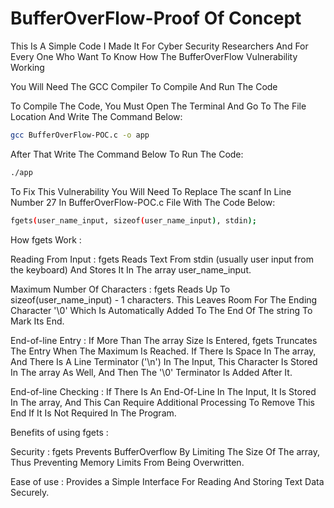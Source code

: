 # BufferOverFlow-Proof Of Concept

This Is A Simple Code I Made It For Cyber Security Researchers And For Every One Who Want To Know How The BufferOverFlow Vulnerability Working

You Will Need The GCC Compiler To Compile And Run The Code

To Compile The Code, You Must Open The Terminal And Go To The File Location And Write The Command Below:
```sh
gcc BufferOverFlow-POC.c -o app
```

After That Write The Command Below To Run The Code:
```sh
./app
```

To Fix This Vulnerability You Will Need To Replace The scanf In Line Number 27 In BufferOverFlow-POC.c File With The Code Below:
```sh
fgets(user_name_input, sizeof(user_name_input), stdin);
```


How fgets Work :

Reading From Input : fgets Reads Text From stdin (usually user input from the keyboard) And Stores It In The array user_name_input.

Maximum Number Of Characters : fgets Reads Up To sizeof(user_name_input) - 1 characters. This Leaves Room For The Ending Character '\0' Which Is Automatically Added To The End Of The string To Mark Its End.

End-of-line Entry : If More Than The array Size Is Entered, fgets Truncates The Entry When The Maximum Is Reached. If There Is Space In The array, And There Is A Line Terminator ('\n') In The Input, This Character Is Stored In The array As Well, And Then The '\0' Terminator Is Added After It.

End-of-line Checking : If There Is An End-Of-Line In The Input, It Is Stored In The array, And This Can Require Additional Processing To Remove This End If It Is Not Required In The Program.



Benefits of using fgets :

Security : fgets Prevents BufferOverflow By Limiting The Size Of The array, Thus Preventing Memory Limits From Being Overwritten.

Ease of use : Provides a Simple Interface For Reading And Storing Text Data Securely.
